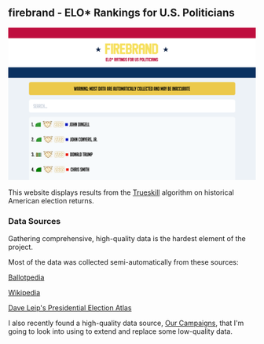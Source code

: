 ## firebrand - ELO* Rankings for U.S. Politicians

![screenshot](https://github.com/kajchang/firebrand/raw/master/assets/screenshot.png)

This website displays results from the [Trueskill](https://trueskill.org) algorithm on historical American election returns.

### Data Sources

Gathering comprehensive, high-quality data is the hardest element of the project.

Most of the data was collected semi-automatically from these sources:

[Ballotpedia](https://ballotpedia.org)

[Wikipedia](https://www.wikipedia.org)

[Dave Leip's Presidential Election Atlas](https://uselectionatlas.org)

I also recently found a high-quality data source, [Our Campaigns](https://www.ourcampaigns.com), that I'm going to look into using to extend and replace some low-quality data.
